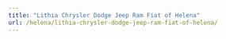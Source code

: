 ```yaml
---
title: "Lithia Chrysler Dodge Jeep Ram Fiat of Helena"
url: /helena/lithia-chrysler-dodge-jeep-ram-fiat-of-helena/
---
```


